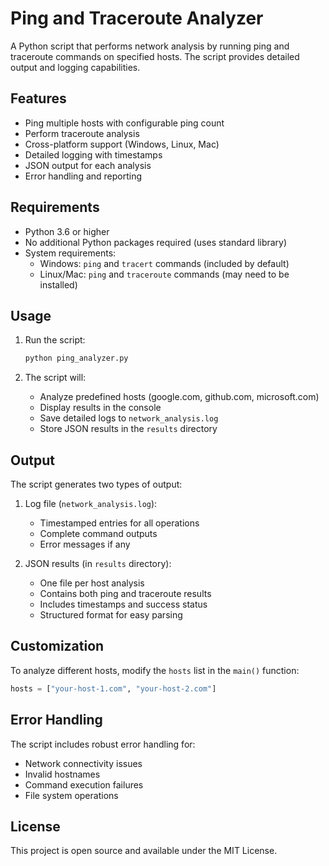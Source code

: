 # Ping and Traceroute Analyzer

A Python script that performs network analysis by running ping and traceroute commands on specified hosts. The script provides detailed output and logging capabilities.

## Features

- Ping multiple hosts with configurable ping count
- Perform traceroute analysis
- Cross-platform support (Windows, Linux, Mac)
- Detailed logging with timestamps
- JSON output for each analysis
- Error handling and reporting

## Requirements

- Python 3.6 or higher
- No additional Python packages required (uses standard library)
- System requirements:
  - Windows: `ping` and `tracert` commands (included by default)
  - Linux/Mac: `ping` and `traceroute` commands (may need to be installed)

## Usage

1. Run the script:
   ```bash
   python ping_analyzer.py
   ```

2. The script will:
   - Analyze predefined hosts (google.com, github.com, microsoft.com)
   - Display results in the console
   - Save detailed logs to `network_analysis.log`
   - Store JSON results in the `results` directory

## Output

The script generates two types of output:

1. Log file (`network_analysis.log`):
   - Timestamped entries for all operations
   - Complete command outputs
   - Error messages if any

2. JSON results (in `results` directory):
   - One file per host analysis
   - Contains both ping and traceroute results
   - Includes timestamps and success status
   - Structured format for easy parsing

## Customization

To analyze different hosts, modify the `hosts` list in the `main()` function:

```python
hosts = ["your-host-1.com", "your-host-2.com"]
```

## Error Handling

The script includes robust error handling for:
- Network connectivity issues
- Invalid hostnames
- Command execution failures
- File system operations

## License

This project is open source and available under the MIT License. 